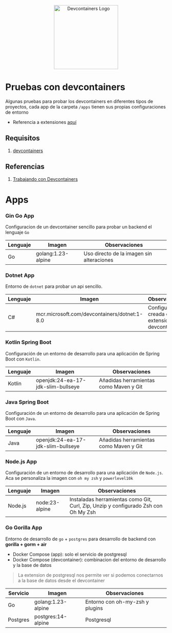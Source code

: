 <p align="center">
  <a href="https://code.visualstudio.com/docs/remote/containers" target="blank">
  <img src="https://miro.medium.com/v2/resize:fit:719/1*vmW2Gu0ElsVxq79gYRLTlw.png" height="200" alt="Devcontainers Logo" /></a>
</p>

# Pruebas con devcontainers

Algunas pruebas para probar los devcontainers en diferentes tipos de proyectos, cada app de la carpeta `/apps` tienen sus propias configuraciones de entorno

- Referencia a extensiones [aquí](extensions.md)

## Requisitos

1. [devcontainers](https://marketplace.visualstudio.com/items?itemName=ms-vscode-remote.remote-containers)

## Referencias

1. [Trabajando con Devcontainers](https://learn.microsoft.com/en-us/samples/microsoft/vscode-remote-try-dab/devcontainer/)

# Apps

### Gin Go App

Configuracion de un devcontainer sencillo para probar un backend el lenguaje `Go`

| Lenguaje | Imagen             | Observaciones                             |
| -------- | ------------------ | ----------------------------------------- |
| Go       | golang:1.23-alpine | Uso directo de la imagen sin alteraciones |

### Dotnet App

Entorno de `dotnet` para probar un api sencillo.

| Lenguaje | Imagen                                       | Observaciones                                      |
| -------- | -------------------------------------------- | -------------------------------------------------- |
| C#       | mcr.microsoft.com/devcontainers/dotnet:1-8.0 | Configuracion creada con la extension devcontainer |

### Kotlin Spring Boot

Configuración de un entorno de desarrollo para una aplicación de Spring Boot con `Kotlin`.

| Lenguaje | Imagen                             | Observaciones                          |
| -------- | ---------------------------------- | -------------------------------------- |
| Kotlin   | openjdk:24-ea-17-jdk-slim-bullseye | Añadidas herramientas como Maven y Git |

### Java Spring Boot

Configuración de un entorno de desarrollo para una aplicación de Spring Boot con `Java`.

| Lenguaje | Imagen                             | Observaciones                          |
| -------- | ---------------------------------- | -------------------------------------- |
| Java     | openjdk:24-ea-17-jdk-slim-bullseye | Añadidas herramientas como Maven y Git |

### Node.js App

Configuración de un entorno de desarrollo para una aplicación de `Node.js`. Aca se personaliza la imagen con `oh my zsh` y `powerlevel10k`

| Lenguaje | Imagen         | Observaciones                                                                      |
| -------- | -------------- | ---------------------------------------------------------------------------------- |
| Node.js  | node:23-alpine | Instaladas herramientas como Git, Curl, Zip, Unzip y configurado Zsh con Oh My Zsh |

### Go Gorilla App

Entorno de desarrollo de `go` + `postgres` para desarrollo de backend con **gorilla + gorm + air**

- Docker Compose (app): solo el servicio de postgresql
- Docker Compose (devcontainer): combinacion del entorno de desarrollo y la base de datos

> La extension de postgresql nos permite ver si podemos conectarnos a la base de datos desde el devcontainer

| Servicio | Imagen             | Observaciones                   |
| -------- | ------------------ | ------------------------------- |
| Go       | golang:1.23-alpine | Entorno con oh-my-zsh y plugins |
| Postgres | postgres:14-alpine | Postgresql                      |
